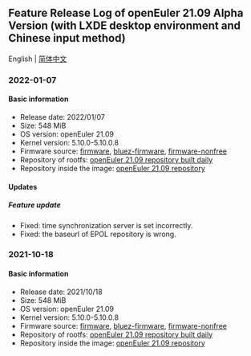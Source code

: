 ## Feature Release Log of openEuler 21.09 Alpha Version (with LXDE desktop environment and Chinese input method)

English | [简体中文](./changelog-21.09-LXDE.md)


### 2022-01-07

#### Basic information

- Release date: 2022/01/07
- Size: 548 MiB
- OS version: openEuler 21.09
- Kernel version: 5.10.0-5.10.0.8
- Firmware source: [firmware](https://github.com/raspberrypi/firmware), [bluez-firmware](https://github.com/RPi-Distro/bluez-firmware), [firmware-nonfree](https://github.com/RPi-Distro/firmware-nonfree)
- Repository of rootfs: [openEuler 21.09 repository built daily](http://119.3.219.20:82/openEuler:/21.09/standard_aarch64/aarch64/)
- Repository inside the image: [openEuler 21.09 repository](https://gitee.com/src-openeuler/openEuler-repos/blob/openEuler-21.09/generic.repo)

#### Updates

##### Feature update

- Fixed: time synchronization server is set incorrectly.
- Fixed: the baseurl of EPOL repository is wrong.

### 2021-10-18

#### Basic information

- Release date: 2021/10/18
- Size: 548 MiB
- OS version: openEuler 21.09
- Kernel version: 5.10.0-5.10.0.8
- Firmware source: [firmware](https://github.com/raspberrypi/firmware), [bluez-firmware](https://github.com/RPi-Distro/bluez-firmware), [firmware-nonfree](https://github.com/RPi-Distro/firmware-nonfree)
- Repository of rootfs: [openEuler 21.09 repository built daily](http://119.3.219.20:82/openEuler:/21.09/standard_aarch64/aarch64/)
- Repository inside the image: [openEuler 21.09 repository](https://gitee.com/src-openeuler/openEuler-repos/blob/openEuler-21.09/generic.repo)

